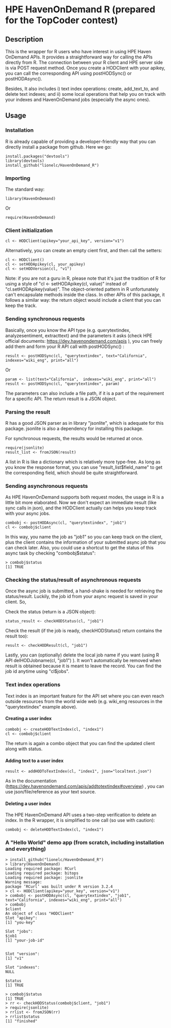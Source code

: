 # HPE HavenOnDemand R (prepared for the TopCoder contest)

## Description
 This is the wrapper for R users who have interest in using HPE Haven OnDemand APIs. It provides a straightforward way for calling the APIs directly from R. The connection between your R client and HPE server side is via POST request method. Once you create a HODClient with your apikey, you can call the corresponding API using postHODSync() or postHODAsync(). 
 
 Besides, It also includes i) text index operations: create, add_text_to, and delete text indexes; and ii) some local operations that help you on track with your indexes and HavenOnDemand jobs (especially the async ones).

## Usage

### Installation

R is already capable of providing a developer-friendly way that you can directly install a package from github. Here we go:

```
install.packages("devtools")
library(devtools)
install_github("lionelc/HavenOnDemand_R")
```

### Importing

The standard way: 
```
library(HavenOnDemand)
```
Or
```
require(HavenOnDemand)
```

### Client initialization

```
cl <- HODClient(apikey="your_api_key", version="v1")
```
Alternatively, you can create an empty cient first, and then call the setters:

```
cl <- HODClient()
cl <- setHODApikey(cl, your_apikey)
cl <- setHODVersion(cl, "v1")
```

Note: if you are not a guru in R, please note that it's just the tradition of R for using a style of "cl <- setHODApikey(cl, value)" instead of "cl.setHODApikey(value)". The object-oriented pattern in R unfortunately can't encapsulate methods inside the class. In other APIs of this package, it follows a similar way: the return object would include a client that you can keep the track. 

### Sending synchronous requests 

Basically, once you know the API type (e.g. querytextindex, analyzesentiment, extracttext) and the parameters it asks (check HPE official documents: https://dev.havenondemand.com/apis ), you can freely add them and form your R API call with postHODSync() :

```
result <- postHODSync(cl, "querytextindex", text="California",  indexes="wiki_eng", print="all")
```

Or 

```
param <- list(text="California",  indexes="wiki_eng", print="all")
result <- postHODSync(cl, "querytextindex", param)
```

The parameters can also include a file path, if it is a part of the requirement for a specific API. The return result is a JSON object.

### Parsing the result

R has a good JSON parser as in library "jsonlite", which is adequate for this package. jsonlite is also a dependency for installing this package. 

For synchronous requests, the results would be returned at once. 
```
require(jsonlite)
result_list <- fromJSON(result)
```
A list in R is like a dictionary which is relatively more type-free. As long as you know the response format, you can use "result_list$field_name" to get the corresponding field, which should be quite straightforward.

### Sending asynchronous requests

As HPE HavenOnDemand supports both request modes, the usage in R is a little bit more elaborated. Now we don't expect an immediate result (like sync calls in json), and the HODClient actually can helps you keep track with your async jobs. 

```
combobj <- postHODAsync(cl, "querytextindex", "job1")
cl <- combobj$client
```

In this way, you name the job as "job1" so you can keep track on the client, plus the client contains the information of your submitted async job that you can check later. Also, you could use a shortcut to get the status of this async task by checking "combobj$status": 

```
> combobj$status
[1] TRUE
```

### Checking the status/result of asynchronous requests

Once the async job is submitted, a hand-shake is needed for retrieving the status/result. Luckily, the job id from your async request is saved in your client. So,

Check the status (return is a JSON object):
```
status_result <- checkHODStatus(cl, "job1")
```

Check the result (if the job is ready, checkHODStatus() return contains the result too):
```
result <- checkHODResult(cl, "job1")
```

Lastly, you can (optionally) delete the local job name if you want (using R API delHODJobname(cl, "job1") ). It won't automatically be removed when result is obtained because it is meant to leave the record. You can find the job id anytime using "cl$jobs".

### Text index operations

Text index is an important feature for the API set where you can even reach outside resources from the world wide web (e.g. wiki_eng resources in the "querytextindex" example above). 

#### Creating a user index

```
combobj <- createHODTextIndex(cl, "index1")
cl <- combobj$client
```
The return is again a combo object that you can find the updated client along with status. 

#### Adding text to a user index
```
result <- addHODToTextIndex(cl, "index1", json="localtest.json")
```
As in the documentation (https://dev.havenondemand.com/apis/addtotextindex#overview) , you can use json/file/reference as your text source. 

#### Deleting a user index
The HPE HavenOnDemand API uses a two-step verification to delete an index. In the R wrapper, it is simplified to one call (so use with caution):

```
combobj <- deleteHODTextIndex(cl, "index1")
```

### A "Hello World" demo app (from scratch, including installation and everything)

```
> install_github("lionelc/HavenOnDemand_R")
> library(HavenOnDemand)
Loading required package: RCurl
Loading required package: bitops
Loading required package: jsonlite
Warning message:
package ‘RCurl’ was built under R version 3.2.4 
> cl <- HODClient(apikey="your_key", version="v1")
> combobj <- postHODAsync(cl, "querytextindex", "job1", text="California", indexes="wiki_eng", print="all")
> combobj
$client
An object of class "HODClient"
Slot "apikey":
[1] "you-key"

Slot "jobs":
$job1
[1] "your-job-id"


Slot "version":
[1] "v1"

Slot "indexes":
NULL

$status
[1] TRUE

> combobj$status
[1] TRUE
> rr <- checkHODStatus(combobj$client, "job1")
> require(jsonlite)
> rrlist <- fromJSON(rr)
> rrlist$status
[1] "finished"
```





